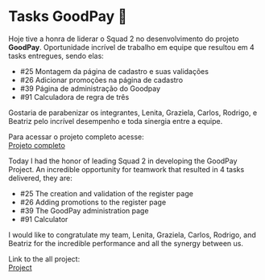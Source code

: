 ﻿# Tasks GoodPay 💸



Hoje tive a honra de liderar o Squad 2 no desenvolvimento do projeto **GoodPay**. Oportunidade incrível de trabalho em equipe que resultou em 4 tasks entregues, sendo elas:  
  

 - #25 Montagem da página de cadastro e suas validações  
 -  #26 Adicionar promoções na página de cadastro  
 -  #39 Página de administração do Goodpay  
 -  #91 Calculadora de regra de três

  
Gostaria de parabenizar os integrantes, Lenita, Graziela, Carlos, Rodrigo, e Beatriz pelo incrível desempenho e toda sinergia entre a equipe.  
  
Para acessar o projeto completo acesse:  
[Projeto completo](https://github.com/jose-almir/goodpay)


  
Today I had the honor of leading Squad 2 in developing the GoodPay Project. An incredible opportunity for teamwork that resulted in 4 tasks delivered, they are:  
  
- #25 The creation and validation of the register page  
- #26 Adding promotions to the register page  
- #39 The GoodPay administration page  
- #91 Calculator  
  
I would like to congratulate my team, Lenita, Graziela, Carlos, Rodrigo, and Beatriz for the incredible performance and all the synergy between us.  
  
Link to the all project:  
[Project](https://github.com/jose-almir/goodpay)

